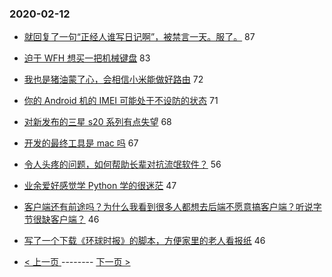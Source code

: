 ### 2020-02-12 
- [就回复了一句“正经人谁写日记啊”，被禁言一天。服了。](https://www.v2ex.com/t/644044) 87
- [迫于 WFH 想买一把机械键盘](https://www.v2ex.com/t/643955) 83
- [我也是猪油蒙了心，会相信小米能做好路由](https://www.v2ex.com/t/643887) 72
- [你的 Android 机的 IMEI 可能处于不设防的状态](https://www.v2ex.com/t/643907) 71
- [对新发布的三星 s20 系列有点失望](https://www.v2ex.com/t/643925) 68
- [开发的最终工具是 mac 吗](https://www.v2ex.com/t/643973) 67
- [令人头疼的问题，如何帮助长辈对抗流氓软件？](https://www.v2ex.com/t/644009) 56
- [业余爱好感觉学 Python 学的很迷茫](https://www.v2ex.com/t/643905) 47
- [客户端还有前途吗？为什么我看到很多人都想去后端不愿意搞客户端？听说字节很缺客户端？](https://www.v2ex.com/t/643845) 46
- [写了一个下载《环球时报》的脚本，方便家里的老人看报纸](https://www.v2ex.com/t/643957) 46 

- [ < 上一页 ](https://github.com/able8/v2ex-hot-record/blob/master/2020-02-11.md) -------- [ 下一页 > ](https://github.com/able8/v2ex-hot-record/blob/master/2020-02-13.md)